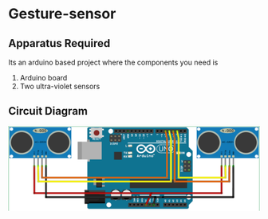 # Gesture-sensor
## Apparatus Required 
Its an arduino based project where the components you need is 
1. Arduino board
2. Two ultra-violet sensors 

## Circuit Diagram 
![alt text](https://github.com/Anmol-Middha/Gesture-sensor/blob/master/circuit%20diagram.png)
